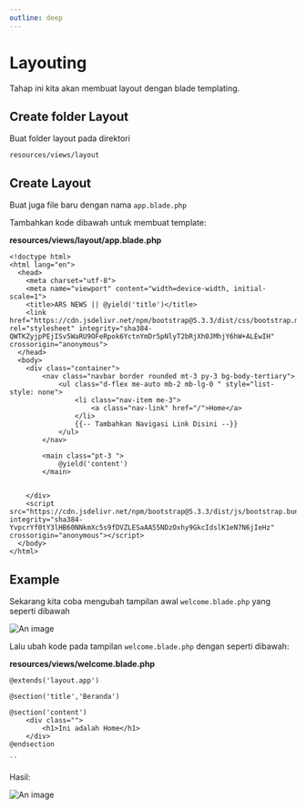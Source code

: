 ```yaml
---
outline: deep
---
```


# Layouting

Tahap ini kita akan membuat layout dengan blade templating.

## Create folder Layout

Buat folder layout pada direktori

`resources/views/layout`

## Create Layout

Buat juga file baru dengan nama `app.blade.php`

Tambahkan kode dibawah untuk membuat template:

**resources/views/layout/app.blade.php**

```blade
<!doctype html>
<html lang="en">
  <head>
    <meta charset="utf-8">
    <meta name="viewport" content="width=device-width, initial-scale=1">
    <title>ARS NEWS || @yield('title')</title>
    <link href="https://cdn.jsdelivr.net/npm/bootstrap@5.3.3/dist/css/bootstrap.min.css" rel="stylesheet" integrity="sha384-QWTKZyjpPEjISv5WaRU9OFeRpok6YctnYmDr5pNlyT2bRjXh0JMhjY6hW+ALEwIH" crossorigin="anonymous">
  </head>
  <body>
    <div class="container">
        <nav class="navbar border rounded mt-3 py-3 bg-body-tertiary">
            <ul class="d-flex me-auto mb-2 mb-lg-0 " style="list-style: none">
                <li class="nav-item me-3">
                    <a class="nav-link" href="/">Home</a>
                </li>
                {{-- Tambahkan Navigasi Link Disini --}}
            </ul>
        </nav>

        <main class="pt-3 ">
            @yield('content')
        </main>


    </div>
    <script src="https://cdn.jsdelivr.net/npm/bootstrap@5.3.3/dist/js/bootstrap.bundle.min.js" integrity="sha384-YvpcrYf0tY3lHB60NNkmXc5s9fDVZLESaAA55NDzOxhy9GkcIdslK1eN7N6jIeHz" crossorigin="anonymous"></script>
  </body>
</html>

```

## Example

Sekarang kita coba mengubah tampilan awal `welcome.blade.php` yang seperti dibawah

![An image](/home.png)

Lalu ubah kode pada tampilan `welcome.blade.php` dengan seperti dibawah:

**resources/views/welcome.blade.php**

```blade
@extends('layout.app')

@section('title','Beranda')

@section('content')
    <div class="">
        <h1>Ini adalah Home</h1>
    </div>
@endsection

``
```

Hasil:

![An image](/home-1.png)
